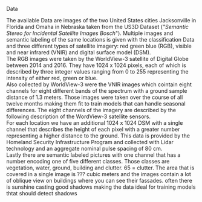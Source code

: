 Data

The available Data are images of the two United States cities Jacksonville in Florida and Omaha in Nebraska taken from the US3D Dataset (*"Semantic Stereo for Incidental Satellite Images Bosch*"). Multiple images and semantic labeling of the same locations is given with the classification Data and three different types of satellite imagery: red green blue (RGB), visible and near infrared (VNIR) and digital surface model (DSM). \
The RGB images were taken by the WorldView-3 satellite of Digital Globe between 2014 and 2016. They have 1024 x 1024 pixels, each of which is described by three integer values ranging from 0 to 255 representing the intensity of either red, green or blue. \
Also collected by WorldView-3 were the VNIR images which cointain eight channels for eight different bands of the spectrum with a ground sample distance of 1.3 meters. Those images were taken over the course of all twelve months making them fit to train models that can handle seasonal differences. The eight channels of the imagery are described by the following description of the WordView-3 satellite sensors. \
For each location we have an additional 1024 x 1024 DSM with a single channel that describes the height of each pixel with a greater number representing a higher distance to the ground. This data is provided by the Homeland Security Infrastructure Program and collected with Lidar technology and an aggregate nominal pulse spacing of 80 cm. \
Lastly there are semantic labeled pictures with one channel that has a number encoding one of five different classes. Those classes are vegetation, water, ground, building and clutter. 65 = clutter.
The area that is covered in a single image is ??? cubic meters and the images contain a lot of oblique view on buildings where you can see their fassades. often there is sunshine casting good shadows making the data ideal for training models thtat should detect shadows